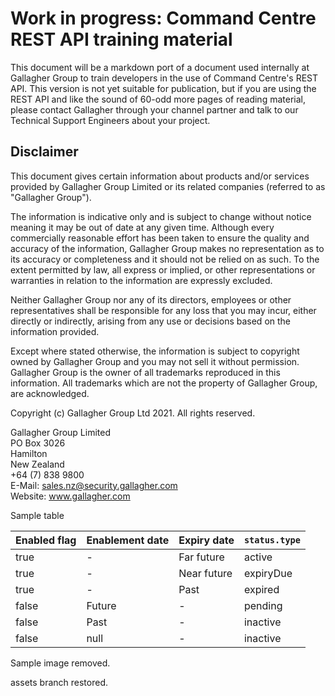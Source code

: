 # Work in progress:  Command Centre REST API training material

This document will be a markdown port of a document used internally at Gallagher Group to train
developers in the use of Command Centre's REST API.  This version is not yet suitable for
publication, but if you are using the REST API and like the sound of 60-odd more pages of reading
material, please contact Gallagher through your channel partner and talk to our Technical Support
Engineers about your project.

## Disclaimer

This document gives certain information about products and/or services provided by Gallagher Group
Limited or its related companies (referred to as "Gallagher Group").

The information is indicative only and is subject to change without notice meaning it may be out of
date at any given time.  Although every commercially reasonable effort has been taken to ensure the
quality and accuracy of the information, Gallagher Group makes no representation as to its accuracy
or completeness and it should not be relied on as such.  To the extent permitted by law, all express
or implied, or other representations or warranties in relation to the information are expressly
excluded.

Neither Gallagher Group nor any of its directors, employees or other representatives shall be
responsible for any loss that you may incur, either directly or indirectly, arising from any use or
decisions based on the information provided.

Except where stated otherwise, the information is subject to copyright owned by Gallagher Group and
you may not sell it without permission.  Gallagher Group is the owner of all trademarks reproduced
in this information.  All trademarks which are not the property of Gallagher Group, are
acknowledged.

Copyright (c) Gallagher Group Ltd 2021.  All rights reserved.

Gallagher Group Limited  
PO Box 3026  
Hamilton  
New Zealand  
+64 (7) 838 9800   
E-Mail: sales.nz@security.gallagher.com  
Website: www.gallagher.com  

Sample table

| Enabled flag | Enablement date | Expiry date | `status.type`
| ------------ | -------------- | --------| ----- |
| true | - | Far future | active |
| true | - | Near future | expiryDue |
| true | - | Past | expired |
| false | Future | - | pending |
| false | Past | - | inactive |
| false | null | - | inactive |


Sample image removed.

assets branch restored.
